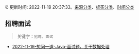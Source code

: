 :alarm_clock: 更新时间: 2022-11-19 20:37:33。[来源分类](../README.md)、[标签分类](../TAGS.md)、[时间分类](../TIMELINE.md)

## 招聘面试


> 关键字：`招聘`、`面试`



- [2022-11-19-想问一道-Java-面试题，关于数据处理](https://www.v2ex.com/t/896472) 